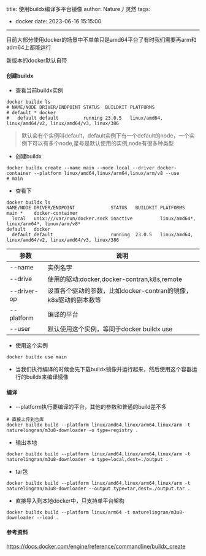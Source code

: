 title: 使用buildx编译多平台镜像
author: Nature丿灵然
tags:
  - docker
date: 2023-06-16 15:15:00
---
目前大部分使用docker的场景中不单单只是amd64平台了有时我们需要再arm和adm64上都能运行

<!--more-->

新版本的docker默认自带

#### 创建buildx

- 查看当前buildx实例

```shell
docker buildx ls
# NAME/NODE DRIVER/ENDPOINT STATUS  BUILDKIT PLATFORMS
# default * docker
#   default default         running 23.0.5   linux/amd64, linux/amd64/v2, linux/amd64/v3, linux/386
```

> 默认会有个实例叫default，default实例下有一个default的node，一个实例下可以有多个node,星号是默认使用的实例,node有很多种类型

- 创建buildx

```shell
docker buildx create --name main --node local --driver docker-container --platform linux/amd64,linux/arm64,linux/arm/v8 --use
# main
```

- 查看下

```shell
docker buildx ls
NAME/NODE DRIVER/ENDPOINT             STATUS   BUILDKIT PLATFORMS
main *    docker-container
  local   unix:///var/run/docker.sock inactive          linux/amd64*, linux/arm64*, linux/arm/v8*
default   docker
  default default                     running  23.0.5   linux/amd64, linux/amd64/v2, linux/amd64/v3, linux/386
```

|参数         |说明    |
|------------|-------|
|--name      | 实例名字|
|--drive     | 使用的驱动:docker,docker-contran,k8s,remote|
|--driver-op | 设置各个驱动的参数，比如docker-contran的镜像，k8s驱动的副本数等|
|--platform  | 编译的平台|
|--user      | 默认使用这个实例，等同于docker buildx use |

- 使用这个实例

```shell
docker buildx use main
```

- 当我们执行编译的时候会先下载buildx镜像并运行起来，然后使用这个容器运行的buildx来编译镜像

#### 编译

- --platform执行要编译的平台，其他的参数和普通的build差不多

```shell
# 直接上传到仓库
docker buildx build --platform linux/amd64,linux/arm64,linux/arm -t naturelingran/m3u8-downloader -o type=registry .
```

- 输出本地

```shell
docker buildx build --platform linux/amd64,linux/arm64,linux/arm -t naturelingran/m3u8-downloader -o type=local,dest=./output .
```

- tar包

```shell
docker buildx build --platform linux/amd64,linux/arm64,linux/arm -t naturelingran/m3u8-downloader --output type=tar,dest=./output.tar .
```

- 直接导入到本地docker中，只支持单平台架构

```shell
docker buildx build --platform linux/arm64 -t naturelingran/m3u8-downloader --load . 
```

#### 参考资料

<https://docs.docker.com/engine/reference/commandline/buildx_create>
